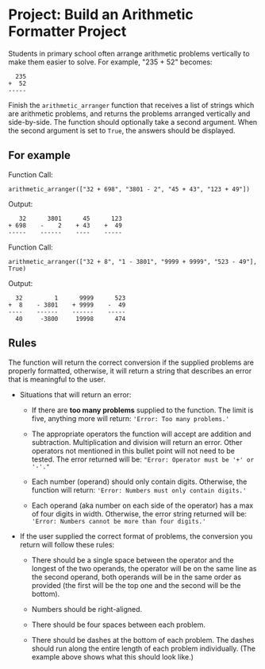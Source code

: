 # Project: Build an Arithmetic Formatter Project

Students in primary school often arrange arithmetic problems vertically to make them easier to solve. For example, "235 + 52" becomes:

```
  235
+  52
-----
```

Finish the ``arithmetic_arranger`` function that receives a list of strings which are arithmetic problems, and returns the problems arranged vertically and side-by-side. The function should optionally take a second argument. When the second argument is set to ``True``, the answers should be displayed.

## For example

Function Call:

```arithmetic_arranger(["32 + 698", "3801 - 2", "45 + 43", "123 + 49"])```

Output:

```
   32      3801      45      123
+ 698    -    2    + 43    +  49
-----    ------    ----    -----
```

Function Call:

```arithmetic_arranger(["32 + 8", "1 - 3801", "9999 + 9999", "523 - 49"], True)```

Output:

```
  32         1      9999      523
+  8    - 3801    + 9999    -  49
----    ------    ------    -----
  40     -3800     19998      474
  ```

## Rules

The function will return the correct conversion if the supplied problems are properly formatted, otherwise, it will return a string that describes an error that is meaningful to the user.

* Situations that will return an error:
    * If there are __too many problems__ supplied to the function. The limit is five, anything more will return: `'Error: Too many problems.'`

    * The appropriate operators the function will accept are addition and subtraction. Multiplication and division will return an error. Other operators not mentioned in this bullet point will not need to be tested. The error returned will be: `"Error: Operator must be '+' or '-'."`

    * Each number (operand) should only contain digits. Otherwise, the function will return: `'Error: Numbers must only contain digits.'`

    * Each operand (aka number on each side of the operator) has a max of four digits in width. Otherwise, the error string returned will be: `'Error: Numbers cannot be more than four digits.'`

* If the user supplied the correct format of problems, the conversion you return will follow these rules:
    * There should be a single space between the operator and the longest of the two operands, the operator will be on the same line as the second operand, both operands will be in the same order as provided (the first will be the top one and the second will be the bottom).

    * Numbers should be right-aligned.

    * There should be four spaces between each problem.

    * There should be dashes at the bottom of each problem. The dashes should run along the entire length of each problem individually. (The example above shows what this should look like.)
